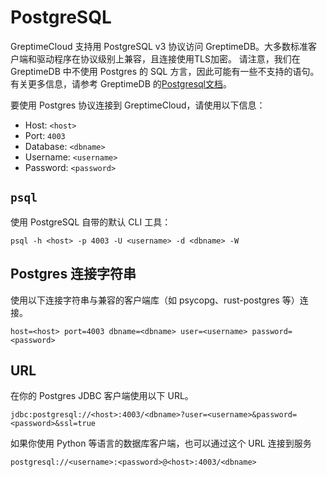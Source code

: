 # PostgreSQL

GreptimeCloud 支持用 PostgreSQL v3 协议访问 GreptimeDB。大多数标准客户端和驱动程序在协议级别上兼容，且连接使用TLS加密。
请注意，我们在 GreptimeDB 中不使用 Postgres 的 SQL 方言，因此可能有一些不支持的语句。
有关更多信息，请参考 GreptimeDB 的[Postgresql文档](https://docs.greptime.cn/v0.7/user-guide/clients/postgresql)。

要使用 Postgres 协议连接到 GreptimeCloud，请使用以下信息：

- Host: `<host>`
- Port: `4003`
- Database: `<dbname>`
- Username: `<username>`
- Password: `<password>`

## `psql`

使用 PostgreSQL 自带的默认 CLI 工具：

``` shell
psql -h <host> -p 4003 -U <username> -d <dbname> -W
```

## Postgres 连接字符串

使用以下连接字符串与兼容的客户端库（如 psycopg、rust-postgres 等）连接。

```
host=<host> port=4003 dbname=<dbname> user=<username> password=<password>
```

## URL

在你的 Postgres JDBC 客户端使用以下 URL。

```
jdbc:postgresql://<host>:4003/<dbname>?user=<username>&password=<password>&ssl=true
```

如果你使用 Python 等语言的数据库客户端，也可以通过这个 URL 连接到服务

```
postgresql://<username>:<password>@<host>:4003/<dbname>
```
